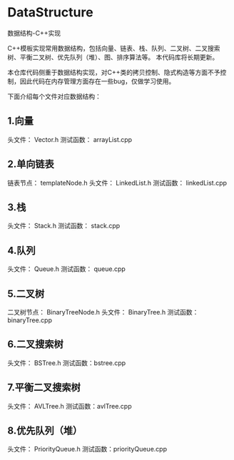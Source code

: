 # DataStructure
数据结构-C++实现

C++模板实现常用数据结构，包括向量、链表、栈、队列、二叉树、二叉搜索树、平衡二叉树、优先队列（堆）、图、排序算法等。
本代码库将长期更新。

本仓库代码侧重于数据结构实现，对C++类的拷贝控制、隐式构造等方面不予控制，因此代码在内存管理方面存在一些bug，仅做学习使用。

下面介绍每个文件对应数据结构：
## 1.向量
头文件： Vector.h
测试函数： arrayList.cpp
## 2.单向链表
链表节点： templateNode.h
头文件： LinkedList.h
测试函数： linkedList.cpp
## 3.栈
头文件： Stack.h
测试函数： stack.cpp
## 4.队列
头文件： Queue.h
测试函数： queue.cpp
## 5.二叉树
二叉树节点： BinaryTreeNode.h
头文件： BinaryTree.h
测试函数：binaryTree.cpp
## 6.二叉搜索树
头文件： BSTree.h
测试函数：bstree.cpp
## 7.平衡二叉搜索树
头文件： AVLTree.h
测试函数：avlTree.cpp
## 8.优先队列（堆）
头文件： PriorityQueue.h
测试函数：priorityQueue.cpp
